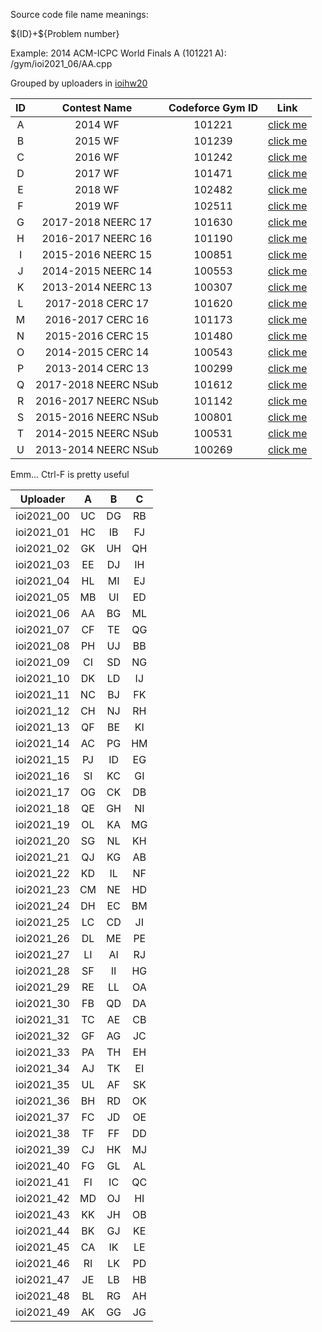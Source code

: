 Source code file name meanings:

\${ID}+\${Problem number}

Example: 2014 ACM-ICPC World Finals A (101221 A):
/gym/ioi2021\_06/AA.cpp

Grouped by uploaders in [ioihw20](https://ioihw20.duck-ac.cn/)

| ID | Contest Name | Codeforce Gym ID | Link |
|:-:|:--------------------:|:------:|:---------------------------------------------:|
| A | 2014 WF              | 101221 | [click me](https://codeforces.com/gym/101221) |
| B | 2015 WF              | 101239 | [click me](https://codeforces.com/gym/101239) |
| C | 2016 WF              | 101242 | [click me](https://codeforces.com/gym/101242) |
| D | 2017 WF              | 101471 | [click me](https://codeforces.com/gym/101471) |
| E | 2018 WF              | 102482 | [click me](https://codeforces.com/gym/102482) |
| F | 2019 WF              | 102511 | [click me](https://codeforces.com/gym/102511) |
| G | 2017-2018 NEERC 17   | 101630 | [click me](https://codeforces.com/gym/101630) |
| H | 2016-2017 NEERC 16   | 101190 | [click me](https://codeforces.com/gym/101190) |
| I | 2015-2016 NEERC 15   | 100851 | [click me](https://codeforces.com/gym/100851) |
| J | 2014-2015 NEERC 14   | 100553 | [click me](https://codeforces.com/gym/100553) |
| K | 2013-2014 NEERC 13   | 100307 | [click me](https://codeforces.com/gym/100307) |
| L | 2017-2018 CERC 17    | 101620 | [click me](https://codeforces.com/gym/101620) |
| M | 2016-2017 CERC 16    | 101173 | [click me](https://codeforces.com/gym/101173) |
| N | 2015-2016 CERC 15    | 101480 | [click me](https://codeforces.com/gym/101480) |
| O | 2014-2015 CERC 14    | 100543 | [click me](https://codeforces.com/gym/100543) |
| P | 2013-2014 CERC 13    | 100299 | [click me](https://codeforces.com/gym/100299) |
| Q | 2017-2018 NEERC NSub | 101612 | [click me](https://codeforces.com/gym/101612) |
| R | 2016-2017 NEERC NSub | 101142 | [click me](https://codeforces.com/gym/101142) |
| S | 2015-2016 NEERC NSub | 100801 | [click me](https://codeforces.com/gym/100801) |
| T | 2014-2015 NEERC NSub | 100531 | [click me](https://codeforces.com/gym/100531) |
| U | 2013-2014 NEERC NSub | 100269 | [click me](https://codeforces.com/gym/100269) |

Emm... Ctrl-F is pretty useful

| Uploader | A | B | C |
|:-----------:|:--:|:--:|:--:|
| ioi2021\_00 | UC | DG | RB |
| ioi2021\_01 | HC | IB | FJ |
| ioi2021\_02 | GK | UH | QH |
| ioi2021\_03 | EE | DJ | IH |
| ioi2021\_04 | HL | MI | EJ |
| ioi2021\_05 | MB | UI | ED |
| ioi2021\_06 | AA | BG | ML |
| ioi2021\_07 | CF | TE | QG |
| ioi2021\_08 | PH | UJ | BB |
| ioi2021\_09 | CI | SD | NG |
| ioi2021\_10 | DK | LD | IJ |
| ioi2021\_11 | NC | BJ | FK |
| ioi2021\_12 | CH | NJ | RH |
| ioi2021\_13 | QF | BE | KI |
| ioi2021\_14 | AC | PG | HM |
| ioi2021\_15 | PJ | ID | EG |
| ioi2021\_16 | SI | KC | GI |
| ioi2021\_17 | OG | CK | DB |
| ioi2021\_18 | QE | GH | NI |
| ioi2021\_19 | OL | KA | MG |
| ioi2021\_20 | SG | NL | KH |
| ioi2021\_21 | QJ | KG | AB |
| ioi2021\_22 | KD | IL | NF |
| ioi2021\_23 | CM | NE | HD |
| ioi2021\_24 | DH | EC | BM |
| ioi2021\_25 | LC | CD | JI |
| ioi2021\_26 | DL | ME | PE |
| ioi2021\_27 | LI | AI | RJ |
| ioi2021\_28 | SF | II | HG |
| ioi2021\_29 | RE | LL | OA |
| ioi2021\_30 | FB | QD | DA |
| ioi2021\_31 | TC | AE | CB |
| ioi2021\_32 | GF | AG | JC |
| ioi2021\_33 | PA | TH | EH |
| ioi2021\_34 | AJ | TK | EI |
| ioi2021\_35 | UL | AF | SK |
| ioi2021\_36 | BH | RD | OK |
| ioi2021\_37 | FC | JD | OE |
| ioi2021\_38 | TF | FF | DD |
| ioi2021\_39 | CJ | HK | MJ |
| ioi2021\_40 | FG | GL | AL |
| ioi2021\_41 | FI | IC | QC |
| ioi2021\_42 | MD | OJ | HI |
| ioi2021\_43 | KK | JH | OB |
| ioi2021\_44 | BK | GJ | KE |
| ioi2021\_45 | CA | IK | LE |
| ioi2021\_46 | RI | LK | PD |
| ioi2021\_47 | JE | LB | HB |
| ioi2021\_48 | BL | RG | AH |
| ioi2021\_49 | AK | GG | JG |
